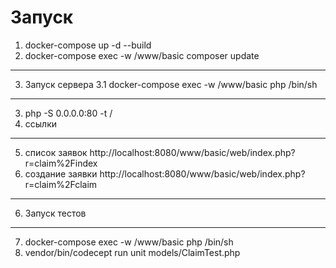 # Запуск
1. docker-compose up -d --build 
2. docker-compose exec -w /www/basic composer update
---
3. Запуск сервера
3.1 docker-compose exec -w /www/basic php /bin/sh 

---
3. php -S 0.0.0.0:80 -t /
4. ссылки
---
5. список заявок http://localhost:8080/www/basic/web/index.php?r=claim%2Findex
5. создание заявки http://localhost:8080/www/basic/web/index.php?r=claim%2Fclaim
---
6. Запуск тестов
---
7. docker-compose exec -w /www/basic php /bin/sh 
8. vendor/bin/codecept run unit models/ClaimTest.php


